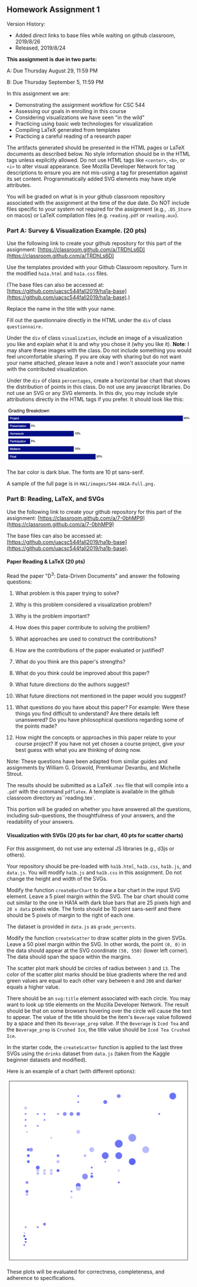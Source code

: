 ## Homework Assignment 1

Version History: 

- Added direct links to base files while waiting on github classroom,
  2019/8/26
- Released, 2019/8/24

**This assignment is due in two parts:**

A: Due Thursday August 29, 11:59 PM

B: Due Thursday September 5, 11:59 PM 


In this assignment we are:

- Demonstrating the assignment workflow for CSC 544
- Assessing our goals in enrolling in this course
- Considering visualizations we have seen "in the wild"
- Practicing using basic web technologies for visualization
- Compiling LaTeX generated from templates
- Practicing a careful reading of a research paper

The artifacts generated should be presented in the HTML pages or LaTeX
documents as described below. No style information should be in the HTML tags
unless explicitly allowed. Do not use HTML tags like `<center>`, `<b>`, or
`<i>` to alter visual appearance. See Mozilla Developer Network for tag
descriptions to ensure you are not mis-using a tag for presentation against
its set content. Programmatically added SVG elements may have style
attributes.

You will be graded on what is in your github classroom repository associated
with the assignment at the time of the due date. Do NOT include files specific
to your system not required for the assignment (e.g., `.DS_Store` on macos) or
LaTeX compilation files (e.g. `reading.pdf` or `reading.aux`).


### Part A: Survey & Visualization Example. (20 pts) 

Use the following link to create your github repository for this part of the
assignment: [https://classroom.github.com/a/TRDhLs6D](https://classroom.github.com/a/TRDhLs6D)


Use the templates provided with your Github Classroom repository. Turn in the
modified `ha1a.html` and `ha1a.css` files.

(The base files can also be accessed at: [https://github.com/uacsc544fall2019/ha1a-base](https://github.com/uacsc544fall2019/ha1a-base).)

Replace the name in the title with your name.

Fill out the questionnaire directly in the HTML under the `div` of class
`questionnaire.` 

Under the `div` of class `visualization`, include an image of a visualization
you like and explain what it is and why you chose it (why you like it).
**Note**: I may share these images with the class. Do not include something
you would feel uncomfortable sharing. If you are okay with sharing but do not
want your name attached, please leave a note and I won't associate your name
with the contributed visualization. 

Under the `div` of class `percentages`, create a horizontal bar chart that
shows the distribution of points in this class. Do not use any javascript
libraries. Do not use an SVG or any SVG elements. In this div, you may include
style attributions directly in the HTML tags if you prefer. It should look
like this:

![](HA1/images/544-HA1A-Bars.png)

The bar color is dark blue. The fonts are 10 pt sans-serif. 

A sample of the full page is in `HA1/images/544-HA1A-Full.png.`


### Part B: Reading, LaTeX, and SVGs 

Use the following link to create your github repository for this part of the
assignment: [https://classroom.github.com/a/7-0bhMP9](https://classroom.github.com/a/7-0bhMP9)

The base files can also be accessed at: [https://github.com/uacsc544fall2019/ha1b-base](https://github.com/uacsc544fall2019/ha1b-base).

#### Paper Reading & LaTeX (20 pts)

Read the paper "D<sup>3</sup>: Data-Driven Documents" and answer the following
questions:


1. What problem is this paper trying to solve?

2. Why is this problem considered a visualization problem?

3. Why is the problem important?

4. How does this paper contribute to solving the problem? 

5. What approaches are used to construct the contributions?

6. How are the contributions of the paper evaluated or justified? 

7. What do you think are this paper's strengths? 

8. What do you think could be improved about this paper?

9. What future directions do the authors suggest? 

10. What future directions not mentioned in the paper would you suggest?

11. What questions do you have about this paper? For example: Were these things
   you find difficult to understand? Are there details left unanswered? Do you
have philosophical questions regarding some of the points made?

12. How might the concepts or approaches in this paper relate to your course
   project? If you have not yet chosen a course project, give your best guess
with what you are thinking of doing now.

Note: These questions have been adapted from similar guides and assignments by
William G. Griswold, Premkumar Devanbu, and Michelle Strout.

The results should be submitted as a LaTeX `.tex` file that will compile into
a `.pdf` with the command `pdflatex`. A template is available in the github
classroom directory as``reading.tex`.

This portion will be graded on whether you have answered all the questions,
including sub-questions, the thoughtfulness of your answers, and the
readability of your answers.


#### Visualization with SVGs (20 pts for bar chart, 40 pts for scatter charts)

For this assignment, do not use any external JS libraries (e.g., d3js or
others). 

Your repository should be pre-loaded with `ha1b.html`, `ha1b.css`, `ha1b.js`,
and `data.js`.  You will modify `ha1b.js` and `ha1b.css` in this assignment.
Do not change the height and width of the SVGs. 

Modify the function `createBarChart` to draw a bar chart in the input SVG
element. Leave a 5 pixel margin within the SVG. The bar chart should come out
similar to the one in HA1A with dark blue bars that are 25 pixels high and
`20 x data` pixels wide. The fonts should be 10 point sans-serif and there
should be 5 pixels of margin to the right of each one.

The dataset is provided in `data.js` as `grade_percents`.

Modify the function `createScatter` to draw scatter plots in the given SVGs.
Leave a 50 pixel margin within the SVG. In other words, the point `(0, 0)` in
the data should appear at the SVG coordinate `(50, 550)` (lower left corner).
The data should span the space within the margins.

The scatter plot mark should be circles of radius between `3` and `13`. The
color of the scatter plot marks should be blue gradients where the red and
green values are equal to each other vary between `0` and `200` and darker
equals a higher value. 

There should be an `svg:title` element associated with each circle. You may
want to look up title elements on the Mozilla Developer Network. The result
should be that on some browsers hovering over the circle will cause the text
to appear. The value of the title should be the item's `Beverage` value
followed by a space and then its `Beverage_prep` value. If the `Beverage` is
`Iced Tea` and the `Beverage_prep` is `Crushed Ice`, the title value should be
`Iced Tea Crushed Ice`.

In the starter code, the `createScatter` function is applied to the last three
SVGs using the `drinks` dataset from `data.js` (taken from the Kaggle beginner
datasets and modified).

Here is an example of a chart (with different options):

![](HA1/images/544-HA1B-Scatter.png)


These plots will be evaluated for correctness, completeness, and adherence to
specifications.


